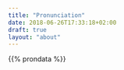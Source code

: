 ```yaml
---
title: "Pronunciation"
date: 2018-06-26T17:33:18+02:00
draft: true
layout: "about"
---
```


{{% prondata %}}